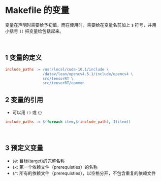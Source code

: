 

&emsp;
# Makefile 的变量
变量在声明时需要给予初值，而在使用时，需要给在变量名前加上 `$` 符号，并用小括号 `()` 把变量给包括起来。

&emsp;
## 1 变量的定义

```makefile
include_paths := /usr/local/cuda-10.1/include \
                 /datav/lean/opencv4.5.1/include/opencv4 \
                 src/tensorRT \
                 src/tensorRT/common 
```
## 2 变量的引用
- 可以用 `()` 或 `{}`
```makefile
include_paths := $(foreach item,$(include_path),-I(item))
```

&emsp;
## 3 预定义变量
- `$@`: 目标(target)的完整名称
- `$<`: 第一个依赖文件（prerequisties）的名称
- `$^`: 所有的依赖文件（prerequisties），以空格分开，不包含重复的依赖文件
